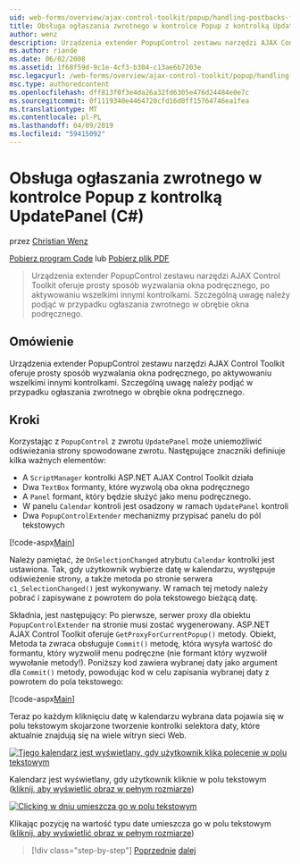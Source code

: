 ```yaml
---
uid: web-forms/overview/ajax-control-toolkit/popup/handling-postbacks-from-a-popup-control-with-an-updatepanel-cs
title: Obsługa ogłaszania zwrotnego w kontrolce Popup z kontrolką UpdatePanel (C#) | Dokumentacja firmy Microsoft
author: wenz
description: Urządzenia extender PopupControl zestawu narzędzi AJAX Control Toolkit oferuje prosty sposób wyzwalania okna podręcznego, po aktywowaniu wszelkimi innymi kontrolkami. Szczególną uwagę należy zwrócić...
ms.author: riande
ms.date: 06/02/2008
ms.assetid: 1f68f59d-9c1e-4cf3-b304-c13ae6b7203e
msc.legacyurl: /web-forms/overview/ajax-control-toolkit/popup/handling-postbacks-from-a-popup-control-with-an-updatepanel-cs
msc.type: authoredcontent
ms.openlocfilehash: dff813f0f3e4da26a32fd6305e476d24484e0e7c
ms.sourcegitcommit: 0f1119340e4464720cfd16d0ff15764746ea1fea
ms.translationtype: MT
ms.contentlocale: pl-PL
ms.lasthandoff: 04/09/2019
ms.locfileid: "59415092"
---
```

# <a name="handling-postbacks-from-a-popup-control-with-an-updatepanel-c"></a>Obsługa ogłaszania zwrotnego w kontrolce Popup z kontrolką UpdatePanel (C#)

przez [Christian Wenz](https://github.com/wenz)

[Pobierz program Code](http://download.microsoft.com/download/9/3/f/93f8daea-bebd-4821-833b-95205389c7d0/PopupControl2.cs.zip) lub [Pobierz plik PDF](http://download.microsoft.com/download/2/d/c/2dc10e34-6983-41d4-9c08-f78f5387d32b/popupcontrol2CS.pdf)

> Urządzenia extender PopupControl zestawu narzędzi AJAX Control Toolkit oferuje prosty sposób wyzwalania okna podręcznego, po aktywowaniu wszelkimi innymi kontrolkami. Szczególną uwagę należy podjąć w przypadku ogłaszania zwrotnego w obrębie okna podręcznego.


## <a name="overview"></a>Omówienie

Urządzenia extender PopupControl zestawu narzędzi AJAX Control Toolkit oferuje prosty sposób wyzwalania okna podręcznego, po aktywowaniu wszelkimi innymi kontrolkami. Szczególną uwagę należy podjąć w przypadku ogłaszania zwrotnego w obrębie okna podręcznego.

## <a name="steps"></a>Kroki

Korzystając z `PopupControl` z zwrotu `UpdatePanel` może uniemożliwić odświeżania strony spowodowane zwrotu. Następujące znaczniki definiuje kilka ważnych elementów:

- A `ScriptManager` kontrolki ASP.NET AJAX Control Toolkit działa
- Dwa `TextBox` formanty, które wyzwolą oba okna podręcznego
- A `Panel` formant, który będzie służyć jako menu podręcznego.
- W panelu `Calendar` kontroli jest osadzony w ramach `UpdatePanel` kontroli
- Dwa `PopupControlExtender` mechanizmy przypisać panelu do pól tekstowych

[!code-aspx[Main](handling-postbacks-from-a-popup-control-with-an-updatepanel-cs/samples/sample1.aspx)]

Należy pamiętać, że `OnSelectionChanged` atrybutu `Calendar` kontrolki jest ustawiona. Tak, gdy użytkownik wybierze datę w kalendarzu, występuje odświeżenie strony, a także metoda po stronie serwera `c1_SelectionChanged()` jest wykonywany. W ramach tej metody należy pobrać i zapisywane z powrotem do pola tekstowego bieżącą datę.

Składnia, jest następujący: Po pierwsze, serwer proxy dla obiektu `PopupControlExtender` na stronie musi zostać wygenerowany. ASP.NET AJAX Control Toolkit oferuje `GetProxyForCurrentPopup()` metody. Obiekt, Metoda ta zwraca obsługuje `Commit()` metodę, która wysyła wartość do formantu, który wyzwolił menu podręczne (nie formant który wyzwolił wywołanie metody!). Poniższy kod zawiera wybranej daty jako argument dla `Commit()` metody, powodując kod w celu zapisania wybranej daty z powrotem do pola tekstowego:

[!code-aspx[Main](handling-postbacks-from-a-popup-control-with-an-updatepanel-cs/samples/sample2.aspx)]

Teraz po każdym kliknięciu datę w kalendarzu wybrana data pojawia się w polu tekstowym skojarzone tworzenie kontrolki selektora daty, które aktualnie znajdują się na wiele witryn sieci Web.


[![Tjego kalendarz jest wyświetlany, gdy użytkownik klika polecenie w polu tekstowym](handling-postbacks-from-a-popup-control-with-an-updatepanel-cs/_static/image2.png)](handling-postbacks-from-a-popup-control-with-an-updatepanel-cs/_static/image1.png)

Kalendarz jest wyświetlany, gdy użytkownik kliknie w polu tekstowym ([kliknij, aby wyświetlić obraz w pełnym rozmiarze](handling-postbacks-from-a-popup-control-with-an-updatepanel-cs/_static/image3.png))


[![Clicking w dniu umieszcza go w polu tekstowym](handling-postbacks-from-a-popup-control-with-an-updatepanel-cs/_static/image5.png)](handling-postbacks-from-a-popup-control-with-an-updatepanel-cs/_static/image4.png)

Klikając pozycję na wartość typu date umieszcza go w polu tekstowym ([kliknij, aby wyświetlić obraz w pełnym rozmiarze](handling-postbacks-from-a-popup-control-with-an-updatepanel-cs/_static/image6.png))

> [!div class="step-by-step"]
> [Poprzednie](using-multiple-popup-controls-cs.md)
> [dalej](handling-postbacks-from-a-popup-control-without-an-updatepanel-cs.md)
